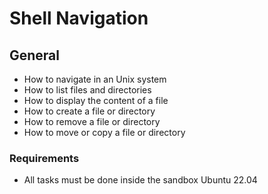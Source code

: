 # Shell Navigation

## General
- How to navigate in an Unix system
- How to list files and directories
- How to display the content of a file
- How to create a file or directory
- How to remove a file or directory
- How to move or copy a file or directory

### Requirements
- All tasks must be done inside the sandbox Ubuntu 22.04
